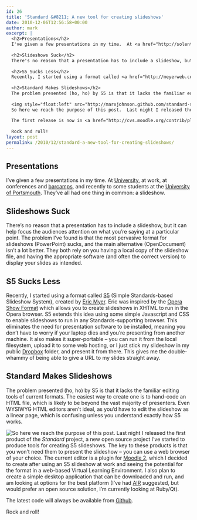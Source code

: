 ```yaml
---
id: 26
title: 'Standard &#8211; A new tool for creating slideshows'
date: 2010-12-06T12:56:58+00:00
author: mark
excerpt: |
  <h2>Presentations</h2>
  I've given a few presentations in my time.  At <a href="http://solent.ac.uk">University</a>, at work, at <a href="http://transfersummit.com/programme/47">conferences</a> and <a href="http://oggcamp.org/schedule">barcamps</a>, and recently to some students at the <a href="http://port.ac.uk">University of Portsmouth</a>. They've all had one thing in common: a slideshow.
  
  <h2>Slideshows Suck</h2>
  There's no reason that a presentation has to include a slideshow, but it can help focus the audiences attention on what you're saying at a particular point.  The problem I've found is that the most pervasive format for slideshows (PowerPoint) sucks, and the main alternative (OpenDocument) isn't a lot better.  They both rely on you having a local copy of the slideshow file, and having the appropriate software (and often the correct version) to display your slides as intended.
  
  <h2>S5 Sucks Less</h2>
  Recently, I started using a format called <a href="http://meyerweb.com/eric/tools/s5/">S5</a> (Simple Standards-based Slideshow System), created by <a href="http://meyerweb.com">Eric Myer</a>.  Eric was inspired by the <a href="http://www.opera.com/browser/tutorials/operashow/documentation/doc_fileformat.dml">Opera Show Format</a> which allows you to create slideshows in XHTML to run in the Opera browser.  S5 extends this idea using some simple Javascript and CSS to enable slideshows to run in any Standards-supporting browser.  This eliminates the need for presentation software to be installed, meaning you don't have to worry if your laptop dies and you're presenting from another machine.  It also makes it super-portable - you can run it from the local filesystem, upload it to some web hosting, or I just stick my slideshow in my public <a href="http://dropbox.com">Dropbox</a> folder, and present it from there.  This gives me the double-whammy of being able to give a URL to my slides straight away.
  
  <h2>Standard Makes Slideshows</h2>
  The problem presented (ho, ho) by S5 is that it lacks the familiar editing tools of current formats.  The easiest way to create one is to hand-code an HTML file, which is likely to be beyond the vast majority of presenters.  Even <abbr title="What You See Is What You Get">WYSIWYG</abbr> HTML editors aren't ideal, as you'd have to edit the slideshow as a linear page, which is confusing unless you understand exactly how S5 works.
  
  <img style="float:left" src="http://marxjohnson.github.com/standard-slideshow-moodle/standard_icon64.png" />
  So here we reach the purpose of this post.  Last night I released the first product of the <em>Standard</em> project, a new open source project I've started to produce tools for creating S5 slideshows.  The key to these products is that you won't need them to present the slideshow - you can use a web browser of your choice.  The current editor is a plugin for <a href="http://moodle.org">Moodle 2</a>, which I decided to create after using an S5 slideshow at work and seeing the potential for the format in a web-based Virtual Learning Environment.  I also plan to create a simple desktop application that can be downloaded and run, and am looking at options for the best platform (I've had <a href="http://www.adobe.com/products/air/">AIR</a> suggested, but would prefer an open source solution, I'm currently looking at Ruby/Qt).
  
  The first release is now in <a href="http://cvs.moodle.org/contrib/plugins/mod/standardslideshow/">Moodle Contrib CVS</a>, and the latest code will always be available from <a href="http://marxjohnson.github.com/standard-slideshow-moodle/">Github</a>.  If you want to keep track of the project, I'll be blogging here with the <em><a href="{{ "/index.php?q=taxonomy/term/7" | prepend: site.baseurl }}">Standard</a></em>  tag, <a href="http://twitter.com/marxjohnson">Tweeting</a> about it, and you can email me on mark at this domain.
  
  Rock and roll!
layout: post
permalink: /2010/12/standard-a-new-tool-for-creating-slideshows/
---
```

## Presentations

I&#8217;ve given a few presentations in my time. At [University](http://solent.ac.uk), at work, at conferences and [barcamps](http://oggcamp.org/schedule), and recently to some students at the [University of Portsmouth](http://port.ac.uk). They&#8217;ve all had one thing in common: a slideshow.

## Slideshows Suck

There&#8217;s no reason that a presentation has to include a slideshow, but it can help focus the audiences attention on what you&#8217;re saying at a particular point. The problem I&#8217;ve found is that the most pervasive format for slideshows (PowerPoint) sucks, and the main alternative (OpenDocument) isn&#8217;t a lot better. They both rely on you having a local copy of the slideshow file, and having the appropriate software (and often the correct version) to display your slides as intended. 

## S5 Sucks Less

Recently, I started using a format called [S5](http://meyerweb.com/eric/tools/s5/) (Simple Standards-based Slideshow System), created by [Eric Myer](http://meyerweb.com). Eric was inspired by the [Opera Show Format](http://www.opera.com/browser/tutorials/operashow/documentation/doc_fileformat.dml) which allows you to create slideshows in XHTML to run in the Opera browser. S5 extends this idea using some simple Javascript and CSS to enable slideshows to run in any Standards-supporting browser. This eliminates the need for presentation software to be installed, meaning you don&#8217;t have to worry if your laptop dies and you&#8217;re presenting from another machine. It also makes it super-portable &#8211; you can run it from the local filesystem, upload it to some web hosting, or I just stick my slideshow in my public [Dropbox](http://dropbox.com) folder, and present it from there. This gives me the double-whammy of being able to give a URL to my slides straight away.

## Standard Makes Slideshows

The problem presented (ho, ho) by S5 is that it lacks the familiar editing tools of current formats. The easiest way to create one is to hand-code an HTML file, which is likely to be beyond the vast majority of presenters. Even WYSIWYG HTML editors aren&#8217;t ideal, as you&#8217;d have to edit the slideshow as a linear page, which is confusing unless you understand exactly how S5 works.

<img style="float:left" src="http://marxjohnson.github.com/standard-slideshow-moodle/standard_icon64.png" />
  
So here we reach the purpose of this post. Last night I released the first product of the _Standard_ project, a new open source project I&#8217;ve started to produce tools for creating S5 slideshows. The key to these products is that you won&#8217;t need them to present the slideshow &#8211; you can use a web browser of your choice. The current editor is a plugin for [Moodle 2](http://moodle.org), which I decided to create after using an S5 slideshow at work and seeing the potential for the format in a web-based Virtual Learning Environment. I also plan to create a simple desktop application that can be downloaded and run, and am looking at options for the best platform (I&#8217;ve had [AIR](http://www.adobe.com/products/air/) suggested, but would prefer an open source solution, I&#8217;m currently looking at Ruby/Qt).

The latest code will always be available from [Github](http://marxjohnson.github.com/standard-slideshow-moodle/). 

Rock and roll!
